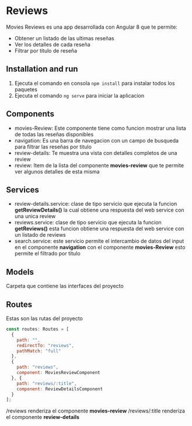 # Reviews

Movies Reviews es una app desarrollada con Angular 8 que te permite:

  - Obtener un listado de las ultimas reseñas
  - Ver los detalles de cada reseña
  - Filtrar por titulo de reseña

## Installation and run
  1. Ejecuta el comando en consola `npm install` para instalar todos los paquetes
  2. Ejecuta el comando `ng serve` para iniciar la aplicacion

## Components 

  - movies-Review:
    Este componente tiene como funcion mostrar una lista de todas las reseñas disponibles
  - navigation:
    Es una barra de navegacion con un campo de busqueda para filtrar las reseñas por titulo
  - review-details:
    Te muestra una vista con detalles completos de una review
  - review:
    Item de la lista del componente **movies-review** que te permite ver algunos detalles de esta misma

## Services
  - review-details.service:
    clase de tipo servicio que ejecuta la funcion **getReviewDetails()** la cual obtiene una respuesta del web service con una unica review 
  - reviews.service:
    clase de tipo servicio que ejecuta la funcion **getReviews()** esta funcion obtiene una respuesta del web service con un listado de reviews
  - search.service:
    este servicio permite el intercambio de datos del input en el componente **navigation** con el componente **movies-Review** esto permite el filtrado por titulo

## Models

Carpeta que contiene las interfaces del proyecto

## Routes

Estas son las rutas del proyecto

```js
const routes: Routes = [
  {
    path: "",
    redirectTo: "reviews",
    pathMatch: "full"
  },
  {
    path: "reviews",
    component: MoviesReviewComponent
  }, {
    path: "reviews/:title",
    component: ReviewDetailsComponent
  }
];

```

/reviews renderiza el componente **movies-review**
/reviews/:title renderiza el componente **review-details**
